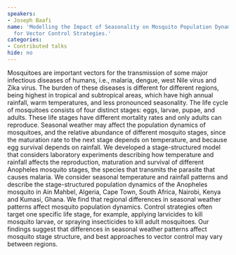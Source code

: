 ```yaml
---
speakers:
- Joseph Baafi
name: 'Modelling the Impact of Seasonality on Mosquito Population Dynamics: Insights
  for Vector Control Strategies.'
categories:
- Contributed talks
hide: no
---
```

Mosquitoes are important vectors for the transmission of some major infectious diseases of humans, i.e., malaria, dengue, west Nile virus and Zika virus. The burden of these diseases is different for different regions, being highest in tropical and subtropical areas, which have high annual rainfall, warm temperatures, and less pronounced seasonality. The life cycle of mosquitoes consists of four distinct stages: eggs, larvae, pupae, and adults. These life stages have different mortality rates and only adults can reproduce. Seasonal weather may affect the population dynamics of mosquitoes, and the relative abundance of different mosquito stages, since the maturation rate to the next stage depends on temperature, and because egg survival depends on rainfall. We developed a stage-structured model that considers laboratory experiments describing how temperature and rainfall affects the reproduction, maturation and survival of different Anopheles mosquito stages, the species that transmits the parasite that causes malaria. We consider seasonal temperature and rainfall patterns and describe the stage-structured population dynamics of the Anopheles mosquito in Ain Mahbel, Algeria, Cape Town, South Africa, Nairobi, Kenya and Kumasi, Ghana. We find that regional differences in seasonal weather patterns affect mosquito population dynamics. Control strategies often target one specific life stage, for example, applying larvicides to kill mosquito larvae, or spraying insecticides to kill adult mosquitoes. Our findings suggest that differences in seasonal weather patterns affect mosquito stage structure, and best approaches to vector control may vary between regions.


